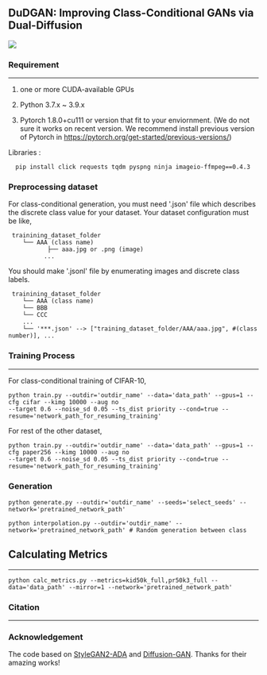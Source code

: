## DuDGAN: Improving Class-Conditional GANs via Dual-Diffusion 

<img src="https://github.com/taesunyeom/DuDGAN/assets/102474982/7c7055e5-bc7a-4397-b5bb-d77467a67af6"/>


### Requirement
---
1. one or more CUDA-available GPUs 

2. Python 3.7.x ~ 3.9.x

3. Pytorch 1.8.0+cu111 or version that fit to your enviornment. (We do not sure it works on recent version. We recommend install previous version of Pytorch in https://pytorch.org/get-started/previous-versions/)

Libraries : 
```
  pip install click requests tqdm pyspng ninja imageio-ffmpeg==0.4.3 
```

### Preprocessing dataset

For class-conditional generation, you must need '.json' file which describes the discrete class value for your dataset.
Your dataset configuration must be like,
```
 trainining_dataset_folder
    └── AAA (class name)
           ├── aaa.jpg or .png (image) 
          ...
```
You should make '.jsonl' file by enumerating images and discrete class labels.
```
 trainining_dataset_folder
    └── AAA (class name)
    └── BBB
    └── CCC
    ...
    └── '***.json' --> ["training_dataset_folder/AAA/aaa.jpg", #(class number)], ...
```

### Training Process
---
For class-conditional training of CIFAR-10,
```
python train.py --outdir='outdir_name' --data='data_path' --gpus=1 --cfg cifar --kimg 10000 --aug no 
--target 0.6 --noise_sd 0.05 --ts_dist priority --cond=true --resume='network_path_for_resuming_training'
```
For rest of the other dataset,
```
python train.py --outdir='outdir_name' --data='data_path' --gpus=1 --cfg paper256 --kimg 10000 --aug no 
--target 0.6 --noise_sd 0.05 --ts_dist priority --cond=true --resume='network_path_for_resuming_training'
```


### Generation
```
python generate.py --outdir='outdir_name' --seeds='select_seeds' --network='pretrained_network_path'
```
```
python interpolation.py --outdir='outdir_name' --network='pretrained_network_path' # Random generation between class 
```


## Calculating Metrics
---
```
python calc_metrics.py --metrics=kid50k_full,pr50k3_full --data='data_path' --mirror=1 --network='pretrained_network_path'
```



### Citation
---


### Acknowledgement
The code based on [StyleGAN2-ADA](https://github.com/NVlabs/stylegan2-ada-pytorch) and [Diffusion-GAN](https://github.com/Zhendong-Wang/Diffusion-GAN). Thanks for their amazing works!
